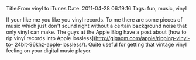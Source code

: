 Title:From vinyl to iTunes
Date: 2011-04-28 06:19:16
Tags: fun, music, vinyl

If your like me you like you vinyl records. To me there are some pieces of
music which just don't sound right without a certain background noise that
only vinyl can make. The guys at the Apple Blog have a post about [how to rip
vinyl records into Apple lossless](http://gigaom.com/apple/ripping-vinyl-to-
24bit-96khz-apple-lossless/). Quite useful for getting that vintage vinyl
feeling on your digital music player.

